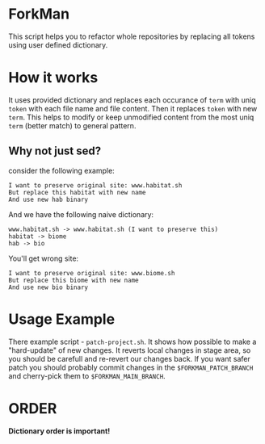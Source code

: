 # ForkMan

This script helps you to refactor whole repositories by replacing all tokens using user defined dictionary.

# How it works

It uses provided dictionary and replaces each occurance of `term` with uniq `token` with each file name and file content. Then it replaces `token` with new `term`.
This helps to modify or keep unmodified content from the most uniq `term` (better match) to general pattern.

## Why not just sed?

consider the following example:

``` text
I want to preserve original site: www.habitat.sh
But replace this habitat with new name
And use new hab binary
```

And we have the following naive dictionary:

``` text
www.habitat.sh -> www.habitat.sh (I want to preserve this)
habitat -> biome
hab -> bio
```

You'll get wrong site:

``` text
I want to preserve original site: www.biome.sh
But replace this biome with new name
And use new bio binary
```

# Usage Example

There example script - `patch-project.sh`. It shows how possible to make a "hard-update" of new changes. It reverts local changes in stage area, so you should be carefull and re-revert our changes back.
If you want safer patch you should probably commit changes in the `$FORKMAN_PATCH_BRANCH` and cherry-pick them to `$FORKMAN_MAIN_BRANCH`.

# ORDER

**Dictionary order is important!**
